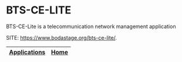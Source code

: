 # BTS-CE-LITE

 BTS-CE-Lite is a telecommunication network management application
 
 SITE: https://www.bodastage.org/bts-ce-lite/.

 | [Applications](https://portable-linux-apps.github.io/apps.html) | [Home](https://portable-linux-apps.github.io)
 | --- | --- |
